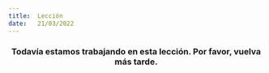 ```yaml
---
title:  Lección
date:   21/03/2022
---
```


### <center>Todavía estamos trabajando en esta lección. Por favor, vuelva más tarde.</center>
